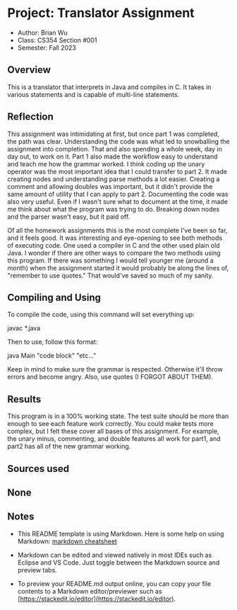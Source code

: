 # Project: Translator Assignment

* Author: Brian Wu
* Class: CS354 Section #001
* Semester: Fall 2023

## Overview

This is a translator that interprets in Java and compiles in C. It takes in various statements and 
is capable of multi-line statements.

## Reflection

This assignment was intimidating at first, but once part 1 was completed, the path was clear. Understanding
the code was what led to snowballing the assignment into completion. That and also spending a whole week, day in
day out, to work on it. Part 1 also made the workflow easy to understand and teach me how the grammar worked. I
think coding up the unary operator was the most important idea that I could transfer to part 2. It made 
creating nodes and understanding parse methods a lot easier. Creating a comment and allowing doubles was important, 
but it didn't provide the same amount of utility that I can apply to part 2. Documenting the code was also 
very useful. Even if I wasn't sure what to document at the time, it made me think about what the program was trying to do. Breaking down nodes and the parser wasn't easy, but it paid off.

Of all the homework assignments this is the most complete I've been so far, and it feels good. It was interesting 
and eye-opening to see both methods of executing code. One used a compiler in C and the other used plain old Java.
I wonder if there are other ways to compare the two methods using this program. If there was something I would tell 
younger me (around a month) when the assignment started it would probably be along the lines of, "remember to use
quotes." That would've saved so much of my sanity.

## Compiling and Using

To compile the code, using this command will set everything up:

javac *.java

Then to use, follow this format:

java Main "code block" "etc..."

Keep in mind to make sure the grammar is respected. Otherwise it'll throw errors and become angry.
Also, use quotes (I FORGOT ABOUT THEM).

## Results 

This program is in a 100% working state. The test suite should be more than enough to see each feature
work correctly. You could make tests more complex, but I felt these cover all bases of this assignment.
For example, the unary minus, commenting, and double features all work for part1, and part2 has all
of the new grammar working.

## Sources used

None
----------

## Notes

* This README template is using Markdown. Here is some help on using Markdown: 
[markdown cheatsheet](https://github.com/adam-p/markdown-here/wiki/Markdown-Cheatsheet)


* Markdown can be edited and viewed natively in most IDEs such as Eclipse and VS Code. Just toggle
between the Markdown source and preview tabs.

* To preview your README.md output online, you can copy your file contents to a Markdown editor/previewer
such as [https://stackedit.io/editor](https://stackedit.io/editor).
